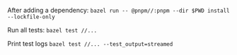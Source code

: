 After adding a dependency: `bazel run -- @pnpm//:pnpm --dir $PWD install --lockfile-only`

Run all tests: `bazel test //...`

Print test logs `bazel test //... --test_output=streamed`
